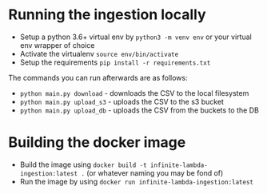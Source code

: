 # Running the ingestion locally

- Setup a python 3.6+ virtual env by `python3 -m venv env` or your virtual env wrapper of choice
- Activate the virtualenv `source env/bin/activate`
- Setup the requirements `pip install -r requirements.txt`

The commands you can run afterwards are as follows:
- `python main.py download` - downloads the CSV to the local filesystem
- `python main.py upload_s3` - uploads the CSV to the s3 bucket
- `python main.py upload_db` - uploads the CSV from the buckets to the DB


# Building the docker image
- Build the image using `docker build -t infinite-lambda-ingestion:latest .` (or whatever naming you may be fond of)
- Run the image by using `docker run infinite-lambda-ingestion:latest`
